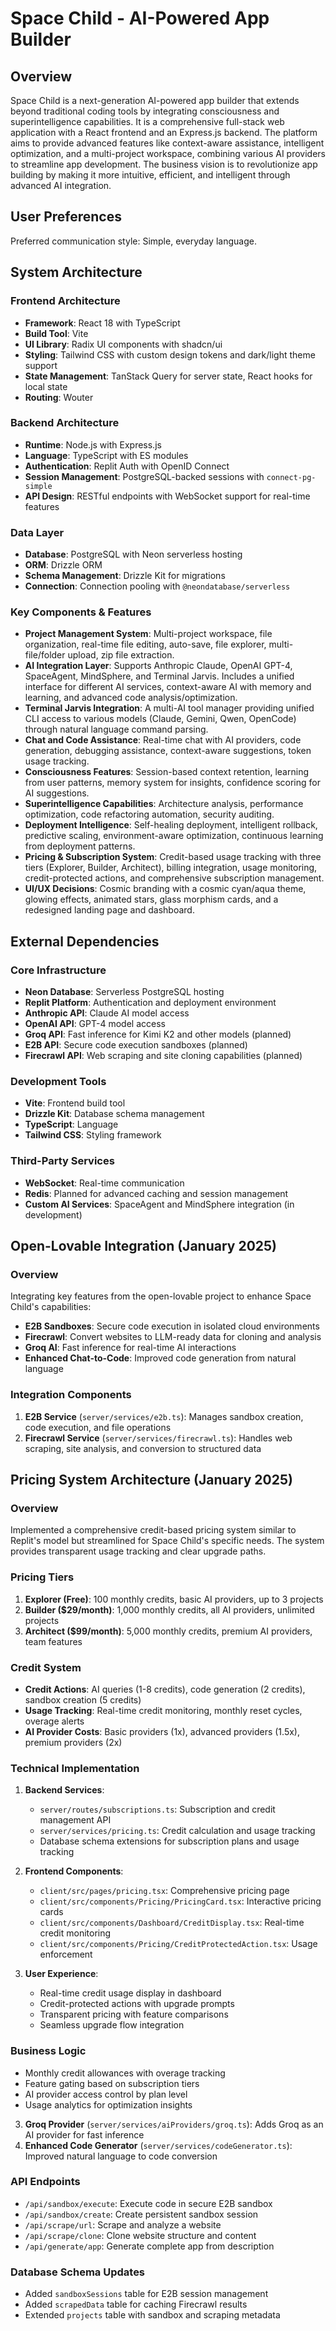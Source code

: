 # Space Child - AI-Powered App Builder

## Overview
Space Child is a next-generation AI-powered app builder that extends beyond traditional coding tools by integrating consciousness and superintelligence capabilities. It is a comprehensive full-stack web application with a React frontend and an Express.js backend. The platform aims to provide advanced features like context-aware assistance, intelligent optimization, and a multi-project workspace, combining various AI providers to streamline app development. The business vision is to revolutionize app building by making it more intuitive, efficient, and intelligent through advanced AI integration.

## User Preferences
Preferred communication style: Simple, everyday language.

## System Architecture

### Frontend Architecture
- **Framework**: React 18 with TypeScript
- **Build Tool**: Vite
- **UI Library**: Radix UI components with shadcn/ui
- **Styling**: Tailwind CSS with custom design tokens and dark/light theme support
- **State Management**: TanStack Query for server state, React hooks for local state
- **Routing**: Wouter

### Backend Architecture
- **Runtime**: Node.js with Express.js
- **Language**: TypeScript with ES modules
- **Authentication**: Replit Auth with OpenID Connect
- **Session Management**: PostgreSQL-backed sessions with `connect-pg-simple`
- **API Design**: RESTful endpoints with WebSocket support for real-time features

### Data Layer
- **Database**: PostgreSQL with Neon serverless hosting
- **ORM**: Drizzle ORM
- **Schema Management**: Drizzle Kit for migrations
- **Connection**: Connection pooling with `@neondatabase/serverless`

### Key Components & Features
- **Project Management System**: Multi-project workspace, file organization, real-time file editing, auto-save, file explorer, multi-file/folder upload, zip file extraction.
- **AI Integration Layer**: Supports Anthropic Claude, OpenAI GPT-4, SpaceAgent, MindSphere, and Terminal Jarvis. Includes a unified interface for different AI services, context-aware AI with memory and learning, and advanced code analysis/optimization.
- **Terminal Jarvis Integration**: A multi-AI tool manager providing unified CLI access to various models (Claude, Gemini, Qwen, OpenCode) through natural language command parsing.
- **Chat and Code Assistance**: Real-time chat with AI providers, code generation, debugging assistance, context-aware suggestions, token usage tracking.
- **Consciousness Features**: Session-based context retention, learning from user patterns, memory system for insights, confidence scoring for AI suggestions.
- **Superintelligence Capabilities**: Architecture analysis, performance optimization, code refactoring automation, security auditing.
- **Deployment Intelligence**: Self-healing deployment, intelligent rollback, predictive scaling, environment-aware optimization, continuous learning from deployment patterns.
- **Pricing & Subscription System**: Credit-based usage tracking with three tiers (Explorer, Builder, Architect), billing integration, usage monitoring, credit-protected actions, and comprehensive subscription management.
- **UI/UX Decisions**: Cosmic branding with a cosmic cyan/aqua theme, glowing effects, animated stars, glass morphism cards, and a redesigned landing page and dashboard.

## External Dependencies

### Core Infrastructure
- **Neon Database**: Serverless PostgreSQL hosting
- **Replit Platform**: Authentication and deployment environment
- **Anthropic API**: Claude AI model access
- **OpenAI API**: GPT-4 model access
- **Groq API**: Fast inference for Kimi K2 and other models (planned)
- **E2B API**: Secure code execution sandboxes (planned)
- **Firecrawl API**: Web scraping and site cloning capabilities (planned)

### Development Tools
- **Vite**: Frontend build tool
- **Drizzle Kit**: Database schema management
- **TypeScript**: Language
- **Tailwind CSS**: Styling framework

### Third-Party Services
- **WebSocket**: Real-time communication
- **Redis**: Planned for advanced caching and session management
- **Custom AI Services**: SpaceAgent and MindSphere integration (in development)

## Open-Lovable Integration (January 2025)

### Overview
Integrating key features from the open-lovable project to enhance Space Child's capabilities:
- **E2B Sandboxes**: Secure code execution in isolated cloud environments
- **Firecrawl**: Convert websites to LLM-ready data for cloning and analysis
- **Groq AI**: Fast inference for real-time AI interactions
- **Enhanced Chat-to-Code**: Improved code generation from natural language

### Integration Components
1. **E2B Service** (`server/services/e2b.ts`): Manages sandbox creation, code execution, and file operations
2. **Firecrawl Service** (`server/services/firecrawl.ts`): Handles web scraping, site analysis, and conversion to structured data

## Pricing System Architecture (January 2025)

### Overview
Implemented a comprehensive credit-based pricing system similar to Replit's model but streamlined for Space Child's specific needs. The system provides transparent usage tracking and clear upgrade paths.

### Pricing Tiers
1. **Explorer (Free)**: 100 monthly credits, basic AI providers, up to 3 projects
2. **Builder ($29/month)**: 1,000 monthly credits, all AI providers, unlimited projects
3. **Architect ($99/month)**: 5,000 monthly credits, premium AI providers, team features

### Credit System
- **Credit Actions**: AI queries (1-8 credits), code generation (2 credits), sandbox creation (5 credits)
- **Usage Tracking**: Real-time credit monitoring, monthly reset cycles, overage alerts
- **AI Provider Costs**: Basic providers (1x), advanced providers (1.5x), premium providers (2x)

### Technical Implementation
1. **Backend Services**:
   - `server/routes/subscriptions.ts`: Subscription and credit management API
   - `server/services/pricing.ts`: Credit calculation and usage tracking
   - Database schema extensions for subscription plans and usage tracking

2. **Frontend Components**:
   - `client/src/pages/pricing.tsx`: Comprehensive pricing page
   - `client/src/components/Pricing/PricingCard.tsx`: Interactive pricing cards
   - `client/src/components/Dashboard/CreditDisplay.tsx`: Real-time credit monitoring
   - `client/src/components/Pricing/CreditProtectedAction.tsx`: Usage enforcement

3. **User Experience**:
   - Real-time credit usage display in dashboard
   - Credit-protected actions with upgrade prompts
   - Transparent pricing with feature comparisons
   - Seamless upgrade flow integration

### Business Logic
- Monthly credit allowances with overage tracking
- Feature gating based on subscription tiers
- AI provider access control by plan level
- Usage analytics for optimization insights
3. **Groq Provider** (`server/services/aiProviders/groq.ts`): Adds Groq as an AI provider for fast inference
4. **Enhanced Code Generator** (`server/services/codeGenerator.ts`): Improved natural language to code conversion

### API Endpoints
- `/api/sandbox/execute`: Execute code in secure E2B sandbox
- `/api/sandbox/create`: Create persistent sandbox session
- `/api/scrape/url`: Scrape and analyze a website
- `/api/scrape/clone`: Clone website structure and content
- `/api/generate/app`: Generate complete app from description

### Database Schema Updates
- Added `sandboxSessions` table for E2B session management
- Added `scrapedData` table for caching Firecrawl results
- Extended `projects` table with sandbox and scraping metadata